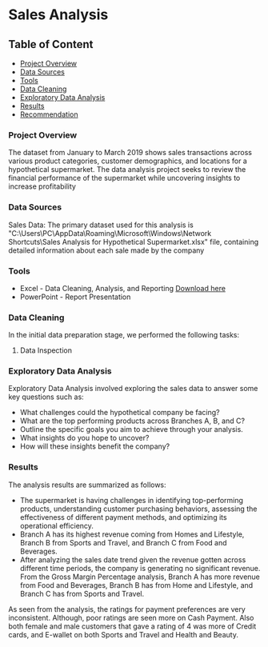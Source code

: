 # Sales Analysis

## Table of Content
 - [Project Overview](#project-overview)
 - [Data Sources](#data-sources)
 - [Tools](#tools)
 - [Data Cleaning](#data-cleaning)
 - [Exploratory Data Analysis](#exploratory-data-analysis)
 - [Results](#results)
 - [Recommendation](#recommendation)

### Project Overview

The dataset from January to March 2019 shows sales transactions across various product categories, customer demographics, and locations for a hypothetical supermarket. The data analysis project seeks to review the financial performance of the supermarket while uncovering insights to increase profitability

### Data Sources

Sales Data: The primary dataset used for this analysis is "C:\Users\PC\AppData\Roaming\Microsoft\Windows\Network Shortcuts\Sales Analysis for Hypothetical Supermarket.xlsx" file, containing detailed information about each sale made by the company

### Tools

 - Excel - Data Cleaning, Analysis, and Reporting [Download here](https://microsoft.com)
 - PowerPoint - Report Presentation

### Data Cleaning

In the initial data preparation stage, we performed the following tasks:
 1. Data Inspection

### Exploratory Data Analysis

Exploratory Data Analysis involved exploring the sales data to answer some key questions such as:

 - What challenges could the hypothetical company be facing?
 - What are the top performing products across Branches A, B, and C?
 - Outline the specific goals you aim to achieve through your analysis.
 - What insights do you hope to uncover?
 - How will these insights benefit the company?

### Results

The analysis results are summarized as follows:
 - The supermarket is having challenges in identifying top-performing products, understanding customer purchasing behaviors, assessing the effectiveness of different payment methods, and optimizing its operational efficiency.
 - Branch A has its highest revenue coming from Homes and Lifestyle, Branch B from Sports and Travel, and Branch C from Food and Beverages.
 - After analyzing the sales date trend given the revenue gotten across different time periods, the company is generating no significant revenue. From the Gross Margin Percentage analysis, Branch A has more revenue from Food and Beverages, Branch B has from Home and Lifestyle, and Branch C has from Sports and Travel.

As seen from the analysis, the ratings for payment preferences are very inconsistent. Although, poor ratings are seen more on Cash Payment. Also both female and male customers that gave a rating of 4 was more of Credit cards, and E-wallet on both Sports and Travel and Health and Beauty.









